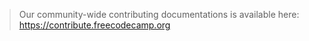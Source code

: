> Our community-wide contributing documentations is available here: <https://contribute.freecodecamp.org>